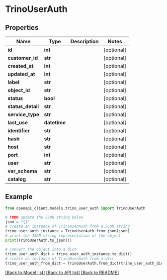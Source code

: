 # TrinoUserAuth


## Properties

Name | Type | Description | Notes
------------ | ------------- | ------------- | -------------
**id** | **int** |  | [optional] 
**customer_id** | **str** |  | [optional] 
**created_at** | **int** |  | [optional] 
**updated_at** | **int** |  | [optional] 
**label** | **str** |  | [optional] 
**object_id** | **str** |  | [optional] 
**status** | **bool** |  | [optional] 
**status_detail** | **str** |  | [optional] 
**service_type** | **str** |  | [optional] 
**last_use** | **datetime** |  | [optional] 
**identifier** | **str** |  | [optional] 
**hash** | **str** |  | [optional] 
**host** | **str** |  | [optional] 
**port** | **int** |  | [optional] 
**user** | **str** |  | [optional] 
**var_schema** | **str** |  | [optional] 
**catalog** | **str** |  | [optional] 

## Example

```python
from openapi_client.models.trino_user_auth import TrinoUserAuth

# TODO update the JSON string below
json = "{}"
# create an instance of TrinoUserAuth from a JSON string
trino_user_auth_instance = TrinoUserAuth.from_json(json)
# print the JSON string representation of the object
print(TrinoUserAuth.to_json())

# convert the object into a dict
trino_user_auth_dict = trino_user_auth_instance.to_dict()
# create an instance of TrinoUserAuth from a dict
trino_user_auth_from_dict = TrinoUserAuth.from_dict(trino_user_auth_dict)
```
[[Back to Model list]](../README.md#documentation-for-models) [[Back to API list]](../README.md#documentation-for-api-endpoints) [[Back to README]](../README.md)


